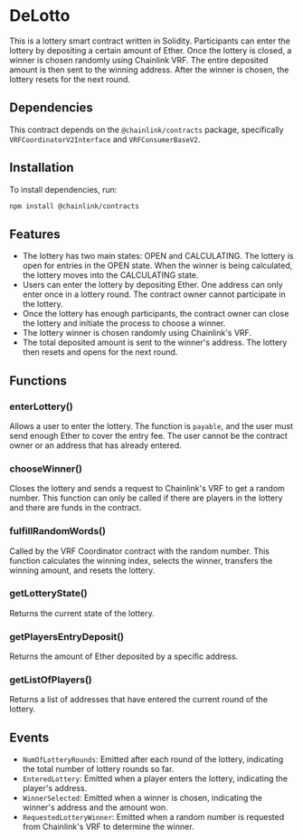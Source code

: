# DeLotto

This is a lottery smart contract written in Solidity. Participants can enter the lottery by depositing a certain amount of Ether. Once the lottery is closed, a winner is chosen randomly using Chainlink VRF. The entire deposited amount is then sent to the winning address. After the winner is chosen, the lottery resets for the next round.

## Dependencies

This contract depends on the `@chainlink/contracts` package, specifically `VRFCoordinatorV2Interface` and `VRFConsumerBaseV2`.

## Installation

To install dependencies, run:

```bash
npm install @chainlink/contracts
```

## Features

- The lottery has two main states: OPEN and CALCULATING. The lottery is open for entries in the OPEN state. When the winner is being calculated, the lottery moves into the CALCULATING state.
- Users can enter the lottery by depositing Ether. One address can only enter once in a lottery round. The contract owner cannot participate in the lottery.
- Once the lottery has enough participants, the contract owner can close the lottery and initiate the process to choose a winner.
- The lottery winner is chosen randomly using Chainlink's VRF.
- The total deposited amount is sent to the winner's address. The lottery then resets and opens for the next round.

## Functions

### enterLottery()

Allows a user to enter the lottery. The function is `payable`, and the user must send enough Ether to cover the entry fee. The user cannot be the contract owner or an address that has already entered.

### chooseWinner()

Closes the lottery and sends a request to Chainlink's VRF to get a random number. This function can only be called if there are players in the lottery and there are funds in the contract.

### fulfillRandomWords()

Called by the VRF Coordinator contract with the random number. This function calculates the winning index, selects the winner, transfers the winning amount, and resets the lottery.

### getLotteryState()

Returns the current state of the lottery.

### getPlayersEntryDeposit()

Returns the amount of Ether deposited by a specific address.

### getListOfPlayers()

Returns a list of addresses that have entered the current round of the lottery.

## Events

- `NumOfLotteryRounds`: Emitted after each round of the lottery, indicating the total number of lottery rounds so far.
- `EnteredLottery`: Emitted when a player enters the lottery, indicating the player's address.
- `WinnerSelected`: Emitted when a winner is chosen, indicating the winner's address and the amount won.
- `RequestedLotteryWinner`: Emitted when a random number is requested from Chainlink's VRF to determine the winner.

